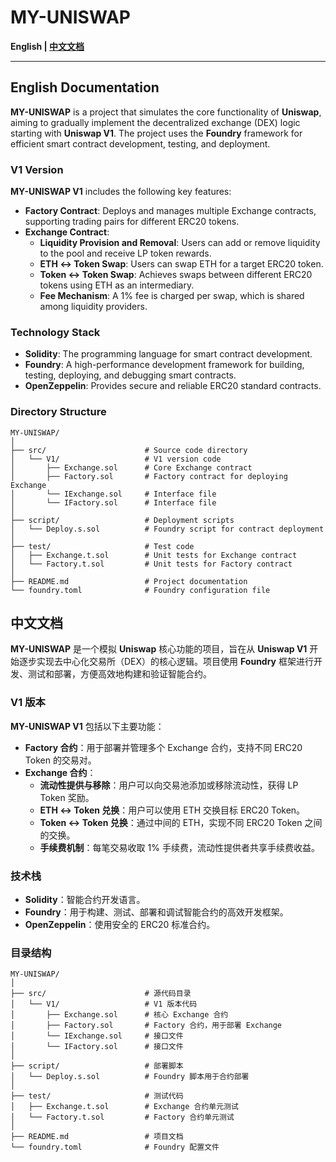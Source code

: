 # **MY-UNISWAP**

**English | [中文文档](#中文文档)**

---

## English Documentation

**MY-UNISWAP** is a project that simulates the core functionality of **Uniswap**, aiming to gradually implement the decentralized exchange (DEX) logic starting with **Uniswap V1**. The project uses the **Foundry** framework for efficient smart contract development, testing, and deployment.

### **V1 Version**

**MY-UNISWAP V1** includes the following key features:

- **Factory Contract**: Deploys and manages multiple Exchange contracts, supporting trading pairs for different ERC20 tokens.
- **Exchange Contract**:
  - **Liquidity Provision and Removal**: Users can add or remove liquidity to the pool and receive LP token rewards.
  - **ETH ↔ Token Swap**: Users can swap ETH for a target ERC20 token.
  - **Token ↔ Token Swap**: Achieves swaps between different ERC20 tokens using ETH as an intermediary.
  - **Fee Mechanism**: A 1% fee is charged per swap, which is shared among liquidity providers.

### **Technology Stack**

- **Solidity**: The programming language for smart contract development.
- **Foundry**: A high-performance development framework for building, testing, deploying, and debugging smart contracts.
- **OpenZeppelin**: Provides secure and reliable ERC20 standard contracts.

### **Directory Structure**

```plaintext
MY-UNISWAP/
│
├── src/                      # Source code directory
│   └── V1/                   # V1 version code
│       ├── Exchange.sol      # Core Exchange contract
│       ├── Factory.sol       # Factory contract for deploying Exchange
│       └── IExchange.sol     # Interface file
│       └── IFactory.sol      # Interface file
│
├── script/                   # Deployment scripts
│   └── Deploy.s.sol          # Foundry script for contract deployment
│
├── test/                     # Test code
│   ├── Exchange.t.sol        # Unit tests for Exchange contract
│   └── Factory.t.sol         # Unit tests for Factory contract
│
├── README.md                 # Project documentation
└── foundry.toml              # Foundry configuration file

```

## 中文文档

**MY-UNISWAP** 是一个模拟 **Uniswap** 核心功能的项目，旨在从 **Uniswap V1** 开始逐步实现去中心化交易所（DEX）的核心逻辑。项目使用 **Foundry** 框架进行开发、测试和部署，方便高效地构建和验证智能合约。

### **V1 版本**

**MY-UNISWAP V1** 包括以下主要功能：

- **Factory 合约**：用于部署并管理多个 Exchange 合约，支持不同 ERC20 Token 的交易对。
- **Exchange 合约**：
  - **流动性提供与移除**：用户可以向交易池添加或移除流动性，获得 LP Token 奖励。
  - **ETH ↔ Token 兑换**：用户可以使用 ETH 交换目标 ERC20 Token。
  - **Token ↔ Token 兑换**：通过中间的 ETH，实现不同 ERC20 Token 之间的交换。
  - **手续费机制**：每笔交易收取 1% 手续费，流动性提供者共享手续费收益。

### **技术栈**

- **Solidity**：智能合约开发语言。
- **Foundry**：用于构建、测试、部署和调试智能合约的高效开发框架。
- **OpenZeppelin**：使用安全的 ERC20 标准合约。

### **目录结构**

```plaintext
MY-UNISWAP/
│
├── src/                      # 源代码目录
│   └── V1/                   # V1 版本代码
│       ├── Exchange.sol      # 核心 Exchange 合约
│       ├── Factory.sol       # Factory 合约，用于部署 Exchange
│       └── IExchange.sol     # 接口文件
│       └── IFactory.sol      # 接口文件
│
├── script/                   # 部署脚本
│   └── Deploy.s.sol          # Foundry 脚本用于合约部署
│
├── test/                     # 测试代码
│   ├── Exchange.t.sol        # Exchange 合约单元测试
│   └── Factory.t.sol         # Factory 合约单元测试
│
├── README.md                 # 项目文档
└── foundry.toml              # Foundry 配置文件
```
